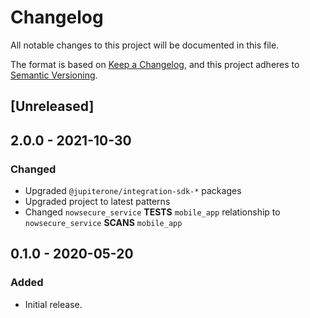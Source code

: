 # Changelog

All notable changes to this project will be documented in this file.

The format is based on [Keep a Changelog](https://keepachangelog.com/en/1.0.0/),
and this project adheres to
[Semantic Versioning](https://semver.org/spec/v2.0.0.html).

## [Unreleased]

## 2.0.0 - 2021-10-30

### Changed

- Upgraded `@jupiterone/integration-sdk-*` packages
- Upgraded project to latest patterns
- Changed `nowsecure_service` **TESTS** `mobile_app` relationship to
  `nowsecure_service` **SCANS** `mobile_app`

## 0.1.0 - 2020-05-20

### Added

- Initial release.

